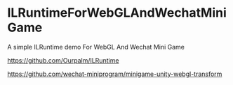 # ILRuntimeForWebGLAndWechatMiniGame

A simple ILRuntime demo For WebGL And Wechat Mini Game

https://github.com/Ourpalm/ILRuntime

https://github.com/wechat-miniprogram/minigame-unity-webgl-transform
